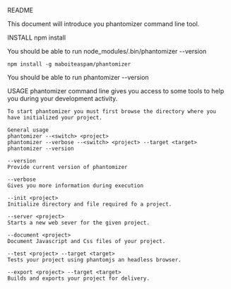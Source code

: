 README

This document will introduce you phantomizer command line tool.


INSTALL
    npm install

You should be able to run
    node_modules/.bin/phantomizer --version

    npm install -g maboiteaspam/phantomizer

You should be able to run
    phantomizer --version


USAGE
    phantomizer command line gives you access to some tools to help
    you during your development activity.

    To start phantomizer you must first browse the directory where you have initialized your project.

    General usage
    phantomizer --<switch> <project>
    phantomizer --verbose --<switch> <project> --target <target>
    phantomizer --version

    --version
    Provide current version of phantomizer

    --verbose
    Gives you more information during execution

    --init <project>
    Initialize directory and file required fo a project.

    --server <project>
    Starts a new web sever for the given project.

    --document <project>
    Document Javascript and Css files of your project.

    --test <project> --target <target>
    Tests your project using phantomjs an headless browser.

    --export <project> --target <target>
    Builds and exports your project for delivery.
